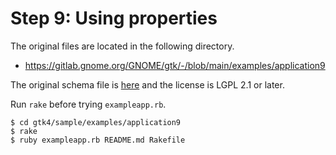 # Step 9: Using properties

The original files are located in the following directory.

- https://gitlab.gnome.org/GNOME/gtk/-/blob/main/examples/application9

The original schema file is [here](https://gitlab.gnome.org/GNOME/gtk/-/blob/main/examples/application9/org.gtk.exampleapp.gschema.xml) and the license is LGPL 2.1 or later.

Run `rake` before trying `exampleapp.rb`.

```console
$ cd gtk4/sample/examples/application9
$ rake
$ ruby exampleapp.rb README.md Rakefile
```
